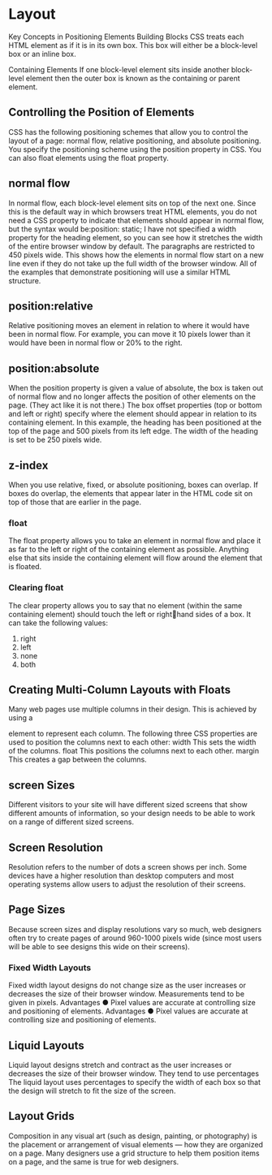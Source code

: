 # Layout
Key Concepts in Positioning Elements
Building Blocks
CSS treats each HTML element as if it is in its 
own box. This box will either be a block-level
box or an inline box.

Containing Elements
If one block-level element sits inside another 
block-level element then the outer box is 
known as the containing or parent element.

## Controlling the Position of Elements
CSS has the following positioning schemes that allow you to control 
the layout of a page: normal flow, relative positioning, and absolute 
positioning. You specify the positioning scheme using the position
property in CSS. You can also float elements using the float property.

## normal flow
In normal flow, each block-level element sits on top of the next 
one. Since this is the default way in which browsers treat HTML elements, you do not 
need a CSS property to indicate that elements should appear in normal flow, but the syntax 
would be:position: static; I have not specified a width property for the heading 
element, so you can see how it stretches the width of the entire browser window by default.
The paragraphs are restricted to 450 pixels wide. This shows how the elements in normal flow 
start on a new line even if they do not take up the full width of the browser window.
All of the examples that demonstrate positioning will use a similar HTML structure. 

## position:relative

Relative positioning moves an element in relation to where it would have been in normal flow.
For example, you can move it 10 
pixels lower than it would have 
been in normal flow or 20% to 
the right.

## position:absolute
When the position property 
is given a value of absolute, 
the box is taken out of normal 
flow and no longer affects the 
position of other elements on 
the page. (They act like it is not 
there.) 
The box offset properties (top or bottom and left or right) specify where the element 
should appear in relation to its containing element.
In this example, the heading has been positioned at the top of the 
page and 500 pixels from its left edge. The width of the heading is set to be 250 pixels wide.

## z-index
When you use relative, fixed, or absolute positioning, boxes can overlap. If boxes do overlap, the 
elements that appear later in the HTML code sit on top of those that are earlier in the page. 

### float
The float property allows you to take an element in normal 
flow and place it as far to the left or right of the containing element as possible.
Anything else that sits inside the containing element will 
flow around the element that is floated.
### Clearing float
The clear property allows you to say that no element (within the same containing element) 
should touch the left or righthand sides of a box. It can take 
the following values:
1. right
2. left
3. none
4. both

## Creating Multi-Column Layouts with Floats
Many web pages use multiple columns in their design. This 
is achieved by using a <div> element to represent each 
column. The following three CSS properties  are used to
 position the columns next to each other:
width
This sets the width of the 
columns.
float
This positions the columns next 
to each other.
margin
This creates a gap between the 
columns.

## screen Sizes
Different visitors to your site will have different sized screens that show 
different amounts of information, so your design needs to be able to 
work on a range of different sized screens.

## Screen Resolution
Resolution refers to the number of dots a screen shows per inch. Some 
devices have a higher resolution than desktop computers and most 
operating systems allow users to adjust the resolution of their screens.

## Page Sizes
Because screen sizes and display resolutions vary so much, web 
designers often try to create pages of around 960-1000 pixels wide 
(since most users will be able to see designs this wide on their screens).

### Fixed Width Layouts
Fixed width layout designs do not change size as the 
user increases or decreases the size of their browser window. 
Measurements tend to be given in pixels.
Advantages
● Pixel values are accurate 
at controlling size and 
positioning of elements.
Advantages
● Pixel values are accurate 
at controlling size and 
positioning of elements.

## Liquid Layouts
Liquid layout designs stretch and contract as the user increases 
or decreases the size of their browser window. They tend to use percentages
The liquid layout uses 
percentages to specify the width of each box so that the design 
will stretch to fit the size of the screen.

## Layout Grids
Composition in any visual art (such as design, painting, or photography) 
is the placement or arrangement of visual elements — how they are 
organized on a page. Many designers use a grid structure to help them 
position items on a page, and the same is true for web designers.